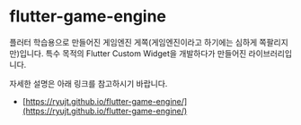 # flutter-game-engine

플러터 학습용으로 만들어진 게임엔진 게쪽(게임엔진이라고 하기에는 심하게 쪽팔리지만)입니다.
특수 목적의 Flutter Custom Widget을 개발하다가 만들어진 라이브러리입니다.

자세한 설명은 아래 링크를 참고하시기 바랍니다.

* [https://ryujt.github.io/flutter-game-engine/](https://ryujt.github.io/flutter-game-engine/)
